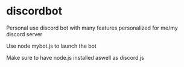 # discordbot

Personal use discord bot with many features personalized for me/my discord server

Use node mybot.js to launch the bot

Make sure to have node.js installed aswell as discord.js
